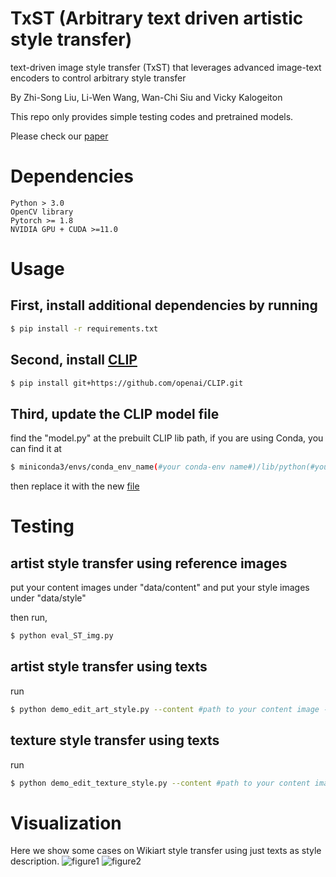 # TxST (Arbitrary text driven artistic style transfer)
text-driven image style transfer (TxST) that leverages advanced image-text encoders to control arbitrary style transfer

By Zhi-Song Liu, Li-Wen Wang, Wan-Chi Siu and Vicky Kalogeiton

This repo only provides simple testing codes and pretrained models.

Please check our [paper](https://arxiv.org/pdf/2202.13562.pdf)

# Dependencies
    Python > 3.0
    OpenCV library
    Pytorch >= 1.8
    NVIDIA GPU + CUDA >=11.0
    
# Usage
## First, install additional dependencies by running
```sh
$ pip install -r requirements.txt
```
## Second, install [CLIP](https://github.com/openai/CLIP)
```sh
$ pip install git+https://github.com/openai/CLIP.git
```

## Third, update the CLIP model file
find the "model.py" at the prebuilt CLIP lib path, if you are using Conda, you can find it at 
```sh
$ miniconda3/envs/conda_env_name(#your conda-env name#)/lib/python(#your version#)/site-packages/clip
```
then replace it with the new [file](https://drive.google.com/file/d/1h-Wh6tUGf9OTrGkJSAyvZRymTfQXc--O/view?usp=sharing)

# Testing
## artist style transfer using reference images
put your content images under "data/content" and put your style images under "data/style"

then run,
```sh
$ python eval_ST_img.py
```

## artist style transfer using texts
run
```sh
$ python demo_edit_art_style.py --content #path to your content image --style #artistic text
```

## texture style transfer using texts
run
```sh
$ python demo_edit_texture_style.py --content #path to your content image --style #texture text
```

# Visualization
Here we show some cases on Wikiart style transfer using just texts as style description.
![figure1](/figure/Picture1.png)
![figure2](/figure/Picture2.png)
